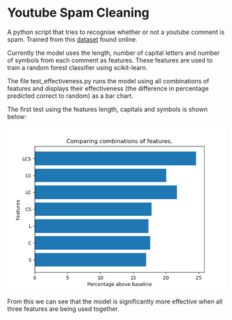 # Youtube Spam Cleaning

A python script that tries to recognise whether or not a youtube comment is spam. Trained from this [dataset](https://archive.ics.uci.edu/ml/machine-learning-databases/00380/) found online.

Currently the model uses the length, number of capital letters and number of symbols from each comment as features. These features are used to train a random forest classifier using scikit-learn.

The file test_effectiveness.py runs the model using all combinations of features and displays their effectiveness (the difference in percentage predicted correct to random) as a bar chart.

The first test using the features length, capitals and symbols is shown below:

![First Results](https://raw.githubusercontent.com/jamesdtgoddard/YoutubeSpamCleaning/master/First_Results_(100).png)

From this we can see that the model is significantly more effective when all three features are being used together.
